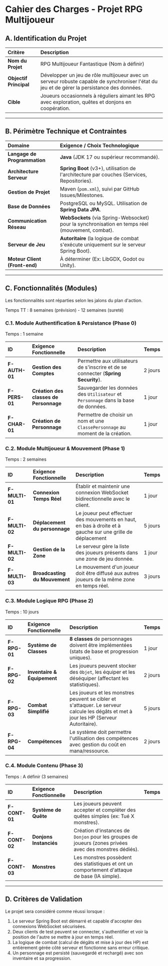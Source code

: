 # Cahier des Charges - Projet RPG Multijoueur

## A. Identification du Projet

| Critère | Description |
| :--- | :--- |
| **Nom du Projet** | RPG Multijoueur Fantastique (Nom à définir) |
| **Objectif Principal** | Développer un jeu de rôle multijoueur avec un serveur robuste capable de synchroniser l'état du jeu et de gérer la persistance des données. |
| **Cible** | Joueurs occasionnels à réguliers aimant les RPG avec exploration, quêtes et donjons en coopération. |

---

## B. Périmètre Technique et Contraintes

| Domaine | Exigence / Choix Technologique |
| :--- | :--- |
| **Langage de Programmation** | **Java** (JDK 17 ou supérieur recommandé). |
| **Architecture Serveur** | **Spring Boot** (v3+), utilisation de l'architecture par couches (Services, Repositories). |
| **Gestion de Projet** | Maven (`pom.xml`), suivi par GitHub Issues/Milestones. |
| **Base de Données** | PostgreSQL ou MySQL. Utilisation de **Spring Data JPA**. |
| **Communication Réseau** | **WebSockets** (via Spring-Websocket) pour la synchronisation en temps réel (mouvement, combat). |
| **Serveur de Jeu** | **Autoritaire** (la logique de combat s'exécute uniquement sur le serveur Spring Boot). |
| **Moteur Client (Front-end)** | À déterminer (Ex: LibGDX, Godot ou Unity). |

---

## C. Fonctionnalités (Modules)

Les fonctionnalités sont réparties selon les jalons du plan d'action.

Temps TT : 8 semaines (prévision) - 12 semaines (sureté)

### C.1. Module Authentification & Persistance (Phase 0)

Temps : 1 semaine

| ID | Exigence Fonctionnelle | Description | Temps |
| :--- | :--- | :--- |-|
| **F-AUTH-01** | **Gestion des Comptes** | Permettre aux utilisateurs de s'inscrire et de se connecter (**Spring Security**). |2 jours|
| **F-PERS-01** | **Création des classes de Personnage** | Sauvegarder les données des `Utilisateur` et `Personnage` dans la base de données. |1 jour|
| **F-CHAR-01** | **Création de Personnage** | Permettre de choisir un nom et une `ClassePersonnage` au moment de la création. | 1 jour |

### C.2. Module Multijoueur & Mouvement (Phase 1)

Temps : 2 semaines

| ID | Exigence Fonctionnelle | Description | Temps |
| :--- | :--- | :--- |-|
| **F-MULTI-01** | **Connexion Temps Réel** | Établir et maintenir une connexion WebSocket bidirectionnelle avec le client. | 1 jour |
| **F-MULTI-02** | **Déplacement du personnage** | Le joueur peut effectuer des mouvements en haut, en bas à droite et à gauche sur une grille de déplacement | 5 jours |
| **F-MULTI-02** | **Gestion de la Zone** | Le serveur gère la liste des joueurs présents dans une zone de jeu donnée. | 1 jour |
| **F-MULTI-03** | **Broadcasting du Mouvement**| Le mouvement d'un joueur doit être diffusé aux autres joueurs de la même zone en temps réel. | 3 jours |

### C.3. Module Logique RPG (Phase 2)

Temps : 10 jours

| ID | Exigence Fonctionnelle | Description | Temps |
| :--- | :--- | :--- | - |
| **F-RPG-01** | **Système de Classes** | **8 classes** de personnages doivent être implémentées (stats de base et progression uniques). | 1 jour |
| **F-RPG-02** | **Inventaire & Équipement**| Les joueurs peuvent stocker des `Objet`, les équiper et les déséquiper (affectant les statistiques). | 2 jours |
| **F-RPG-03** | **Combat Simplifié** | Les joueurs et les monstres peuvent se cibler et s'attaquer. Le serveur calcule les dégâts et met à jour les HP (Serveur Autoritaire). | 5 jours |
| **F-RPG-04** | **Compétences** | Le système doit permettre l'utilisation des compétences avec gestion du coût en mana/ressource. | 2 jours |

### C.4. Module Contenu (Phase 3)


Temps : A définir (3 semaines)

| ID | Exigence Fonctionnelle | Description | Temps |
| :--- | :--- | :--- | -|
| **F-CONT-01** | **Système de Quête** | Les joueurs peuvent accepter et compléter des quêtes simples (ex: Tué X monstres). |   |
| **F-CONT-02** | **Donjons Instanciés** | Création d'instances de `Donjon` pour les groupes de joueurs (zones privées avec des monstres dédiés). |
| **F-CONT-03** | **Monstres** | Les monstres possèdent des statistiques et ont un comportement d'attaque de base (IA simple). |

---

## D. Critères de Validation

Le projet sera considéré comme réussi lorsque :

1.  Le serveur Spring Boot est démarré et capable d'accepter des connexions WebSocket sécurisées.
2.  Deux clients de test peuvent se connecter, s'authentifier et voir la position de l'autre se mettre à jour en temps réel.
3.  La logique de combat (calcul de dégâts et mise à jour des HP) est entièrement gérée côté serveur et fonctionne sans erreur critique.
4.  Un personnage est persisté (sauvegardé et rechargé) avec son inventaire et sa progression.